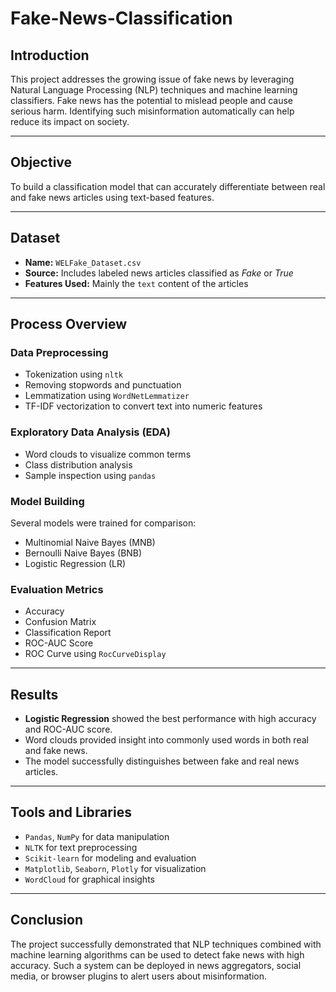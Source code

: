 # Fake-News-Classification

## Introduction  
This project addresses the growing issue of fake news by leveraging Natural Language Processing (NLP) techniques and machine learning classifiers. Fake news has the potential to mislead people and cause serious harm. Identifying such misinformation automatically can help reduce its impact on society.

--- 

## Objective  
To build a classification model that can accurately differentiate between real and fake news articles using text-based features.

---

## Dataset  
- **Name:** `WELFake_Dataset.csv`  
- **Source:** Includes labeled news articles classified as *Fake* or *True*  
- **Features Used:** Mainly the `text` content of the articles

--- 

## Process Overview  

### Data Preprocessing  
- Tokenization using `nltk`  
- Removing stopwords and punctuation  
- Lemmatization using `WordNetLemmatizer`  
- TF-IDF vectorization to convert text into numeric features  

### Exploratory Data Analysis (EDA)  
- Word clouds to visualize common terms  
- Class distribution analysis  
- Sample inspection using `pandas`   

### Model Building  
Several models were trained for comparison:
- Multinomial Naive Bayes (MNB)  
- Bernoulli Naive Bayes (BNB)  
- Logistic Regression (LR)   

### Evaluation Metrics  
- Accuracy  
- Confusion Matrix  
- Classification Report  
- ROC-AUC Score  
- ROC Curve using `RocCurveDisplay`  

--- 

## Results  
- **Logistic Regression** showed the best performance with high accuracy and ROC-AUC score.  
- Word clouds provided insight into commonly used words in both real and fake news.  
- The model successfully distinguishes between fake and real news articles.

--- 

## Tools and Libraries  
- `Pandas`, `NumPy` for data manipulation  
- `NLTK` for text preprocessing  
- `Scikit-learn` for modeling and evaluation  
- `Matplotlib`, `Seaborn`, `Plotly` for visualization  
- `WordCloud` for graphical insights

--- 

## Conclusion  
The project successfully demonstrated that NLP techniques combined with machine learning algorithms can be used to detect fake news with high accuracy. Such a system can be deployed in news aggregators, social media, or browser plugins to alert users about misinformation.

